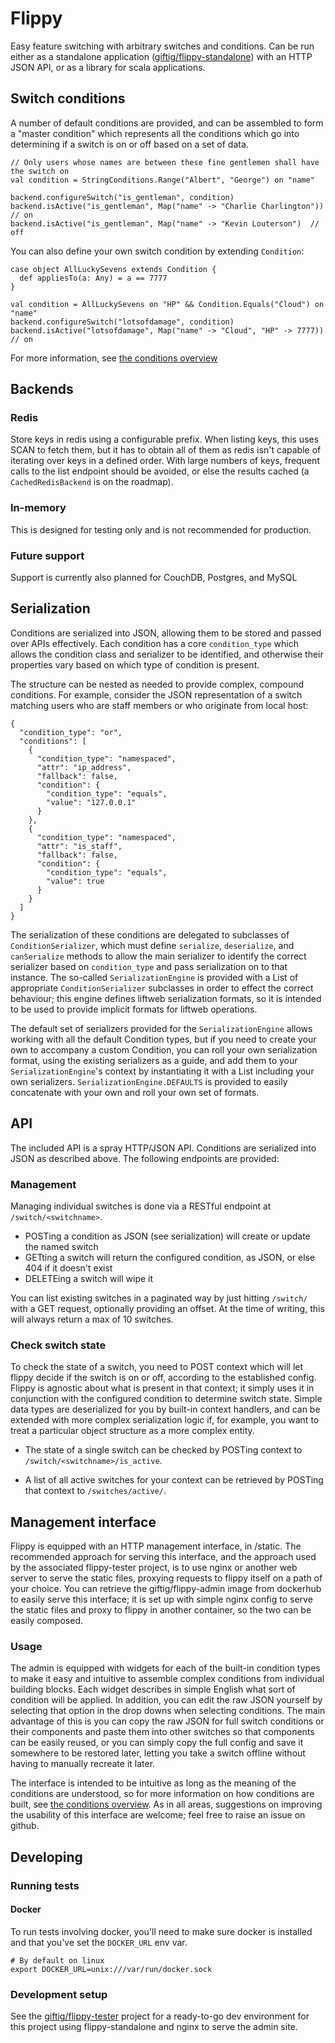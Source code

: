 # Flippy

Easy feature switching with arbitrary switches and conditions. Can be run either as a standalone
application ([giftig/flippy-standalone](https://www.github.com/giftig/flippy-standalone)) with
an HTTP JSON API, or as a library for scala applications.

## Switch conditions

A number of default conditions are provided, and can be assembled to form a "master condition"
which represents all the conditions which go into determining if a switch is on or off based on
a set of data.

    // Only users whose names are between these fine gentlemen shall have the switch on
    val condition = StringConditions.Range("Albert", "George") on "name"

    backend.configureSwitch("is_gentleman", condition)
    backend.isActive("is_gentleman", Map("name" -> "Charlie Charlington"))  // on
    backend.isActive("is_gentleman", Map("name" -> "Kevin Louterson")  // off

You can also define your own switch condition by extending `Condition`:

    case object AllLuckySevens extends Condition {
      def appliesTo(a: Any) = a == 7777
    }

    val condition = AllLuckySevens on "HP" && Condition.Equals("Cloud") on "name"
    backend.configureSwitch("lotsofdamage", condition)
    backend.isActive("lotsofdamage", Map("name" -> "Cloud", "HP" -> 7777))  // on

For more information, see [the conditions overview](readme-resources/conditions.md)


## Backends
### Redis
Store keys in redis using a configurable prefix. When listing keys, this uses SCAN to fetch them,
but it has to obtain all of them as redis isn't capable of iterating over keys in a defined
order. With large numbers of keys, frequent calls to the list endpoint should be avoided, or else
the results cached (a ```CachedRedisBackend``` is on the roadmap).


### In-memory

This is designed for testing only and is not recommended for production.

### Future support

Support is currently also planned for CouchDB, Postgres, and MySQL


## Serialization

Conditions are serialized into JSON, allowing them to be stored and passed over APIs effectively.
Each condition has a core ```condition_type``` which allows the condition class and serializer to
be identified, and otherwise their properties vary based on which type of condition is present.

The structure can be nested as needed to provide complex, compound conditions. For example,
consider the JSON representation of a switch matching users who are staff members or who originate
from local host:

    {
      "condition_type": "or",
      "conditions": [
        {
          "condition_type": "namespaced",
          "attr": "ip_address",
          "fallback": false,
          "condition": {
            "condition_type": "equals",
            "value": "127.0.0.1"
          }
        },
        {
          "condition_type": "namespaced",
          "attr": "is_staff",
          "fallback": false,
          "condition": {
            "condition_type": "equals",
            "value": true
          }
        }
      ]
    }

The serialization of these conditions are delegated to subclasses of ```ConditionSerializer```,
which must define ```serialize```, ```deserialize```, and ```canSerialize``` methods to allow
the main serializer to identify the correct serializer based on ```condition_type``` and pass
serialization on to that instance. The so-called ```SerializationEngine``` is provided with a
List of appropriate ```ConditionSerializer``` subclasses in order to effect the correct
behaviour; this engine defines liftweb serialization formats, so it is intended to be used to
provide implicit formats for liftweb operations.

The default set of serializers provided for the ```SerializationEngine``` allows working with
all the default Condition types, but if you need to create your own to accompany a custom
Condition, you can roll your own serialization format, using the existing serializers as a
guide, and add them to your ```SerializationEngine```'s context by instantiating it with a
List including your own serializers. ```SerializationEngine.DEFAULTS``` is provided to easily
concatenate with your own and roll your own set of formats.

## API

The included API is a spray HTTP/JSON API. Conditions are serialized into JSON as described
above. The following endpoints are provided:

### Management

Managing individual switches is done via a RESTful endpoint at ```/switch/<switchname>```.

* POSTing a condition as JSON (see serialization) will create or update the named switch
* GETting a switch will return the configured condition, as JSON, or else 404 if it doesn't exist
* DELETEing a switch will wipe it

You can list existing switches in a paginated way by just hitting ```/switch/``` with a GET request,
optionally providing an offset. At the time of writing, this will always return a max of 10 switches.

### Check switch state

To check the state of a switch, you need to POST context which will let flippy decide if the switch
is on or off, according to the established config. Flippy is agnostic about what is present in that
context; it simply uses it in conjunction with the configured condition to determine switch state.
Simple data types are deserialized for you by built-in context handlers, and can be extended with
more complex serialization logic if, for example, you want to treat a particular object structure
as a more complex entity.

* The state of a single switch can be checked by POSTing context
  to ```/switch/<switchname>/is_active```.

* A list of all active switches for your context can be retrieved by POSTing that context
  to ```/switches/active/```.

## Management interface

Flippy is equipped with an HTTP management interface, in /static. The
recommended approach for serving this interface, and the approach used by the associated
flippy-tester project, is to use nginx or another web server to serve the static files,
proxying requests to flippy itself on a path of your choice. You can retrieve the
giftig/flippy-admin image from dockerhub to easily serve this interface; it is set up with
simple nginx config to serve the static files and proxy to flippy in another container, so
the two can be easily composed.

### Usage
The admin is equipped with widgets for each of the built-in condition types to make it easy and
intuitive to assemble complex conditions from individual building blocks. Each widget describes in
simple English what sort of condition will be applied. In addition, you can edit the raw JSON
yourself by selecting that option in the drop downs when selecting conditions. The main advantage
of this is you can copy the raw JSON for full switch conditions or their components and paste them
into other switches so that components can be easily reused, or you can simply copy the full config
and save it somewhere to be restored later, letting you take a switch offline without having to
manually recreate it later.

The interface is intended to be intuitive as long as the meaning of the conditions are understood,
so for more information on how conditions are built, see
[the conditions overview](readme-resources/conditions.md). As in all areas, suggestions on improving
the usability of this interface are welcome; feel free to raise an issue on github.

## Developing
### Running tests
#### Docker
To run tests involving docker, you'll need to make sure docker is installed and that you've
set the ```DOCKER_URL``` env var.

    # By default on linux
    export DOCKER_URL=unix:///var/run/docker.sock

### Development setup
See the [giftig/flippy-tester](https://www.github.com/giftig/flippy-tester/) project for a
ready-to-go dev environment for this project using flippy-standalone and nginx to serve the
admin site.

